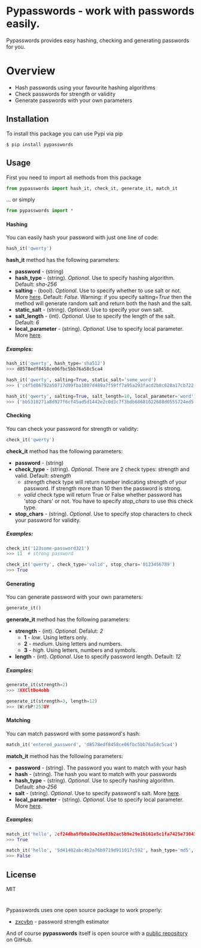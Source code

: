 # Pypasswords - work with passwords easily.

Pypasswords provides easy hashing, checking and generating passwords for you.

# Overview

  - Hash passwords using your favourite hashing algorithms
  - Check passwords for strength or validity
  - Generate passwords with your own parameters

## Installation

To install this package you can use Pypi via pip

```
$ pip install pypasswords
```

## Usage

First you need to import all methods from this package

```py
from pypasswords import hash_it, check_it, generate_it, match_it
```
... or simply

```py
from pypasswords import *
```

#### Hashing

You can easily hash your password with just one line of code:

```py
hash_it('qwerty')
```

**hash_it** method has the following parameters:
* **password** - (string)
* **hash_type** - (string). *Optional*. Use to specify hashing algorithm. Default: *sha-256*
* **salting** - (bool). *Optional*. Use to specify whether to use salt or not. More [here](https://en.wikipedia.org/wiki/Salt_(cryptography)). Default: *False*. Warning: if you specify salting=*True* then the method will generate random salt and return both the hash and the salt.
* **static_salt** - (string). *Optional*. Use to specify your own salt.
* **salt_length** - (int). *Optional*. Use to specify the length of the salt. Default: *6*
* **local_parameter** - (string). *Optional*. Use to specify local parameter. More [here](https://www.openwall.com/presentations/YaC2012-Password-Hashing-At-Scale/mgp00005.html).

##### Examples:

```py
hash_it('qwerty', hash_type='sha512')
>>> d8578edf8458ce06fbc5bb76a58c5ca4

hash_it('qwerty', salting=True, static_salt='some_word')
>>> ('c4f5d86792a50717d99fba1807d489a7f59ff7a95a293facd2b8c628a17cb722', 'some_word')

hash_it('qwerty', salting=True, salt_length=10, local_parameter='word')
>>> ('bb5310271a8d927f6cf45ad5d1442e2c0d3c7f3bdb68681022688d0555724ed5', '0<JM]bdTV!')
```

#### Checking

You can check your password for strength or validity:

```py
check_it('qwerty')
```

**check_it** method has the following parameters:
* **password** - (string)
* **check_type** - (string). *Optional*. There are 2 check types: strength and valid. Default: *strength*
  - *strength* check type will return number indicating strength of your password. If strength more than 10 then the password is strong.
  - *valid* check type will return True or False whether password has 'stop chars' or not. You have to specify *stop_chars* to use this check type.
* **stop_chars** - (string). *Optional*. Use to specify stop characters to check your password for validity.

##### Examples:

```py
check_it('123some-password321')
>>> 11  # strong password

check_it('qwerty', check_type='valid', stop_chars='0123456789')
>>> True
```

#### Generating

You can generate password with your own parameters:

```py
generate_it()
```

**generate_it** method has the following parameters:
* **strength** - (int). *Optional*. Defalut: *2*
  - **1** - *low*. Using letters only.
  - **2** - *medium*. Using letters and numbers.
  - **3** - *high*. Using letters, numbers and symbols.
* **length** - (int). *Optional*. Use to specify password length. Default: *12*

##### Examples:

```py
generate_it(strength=2)
>>> 3XXCltDo4obb

generate_it(strength=3, length=12)
>>> (W:rbP!253UY
```

#### Matching

You can match password with some password's hash:

```py
match_it('entered_password', 'd8578edf8458ce06fbc5bb76a58c5ca4')
```

**match_it** method has the following parameters:
* **password** - (string). The password you want to match with your hash
* **hash** - (string). The hash you want to match with your passwords
* **hash_type** - (string). *Optional*. Use to specify hashing algorithm. Default: *sha-256*
* **salt** - (string). *Optional*. Use to specify password's salt. More [here](https://en.wikipedia.org/wiki/Salt_(cryptography)).
* **local_parameter** - (string). *Optional*. Use to specify local parameter. More [here](https://www.openwall.com/presentations/YaC2012-Password-Hashing-At-Scale/mgp00005.html).


##### Examples:

```py
match_it('hello', 2cf24dba5fb0a30e26e83b2ac5b9e29e1b161e5c1fa7425e73043362938b9824)
>>> True

match_it('hello', '5d41402abc4b2a76b9719d911017c592', hash_type='md5', salt='123', local_parameter='321')
>>> False
```


License
----

MIT

#
Pypasswords uses one open source package to work properly:

* [zxcvbn](https://github.com/dropbox/zxcvbn) - password strength estimator

And of course **pypasswords** itself is open source with a [public repository](https://github.com/CosmoSt4r/pypasswords)
 on GitHub.
